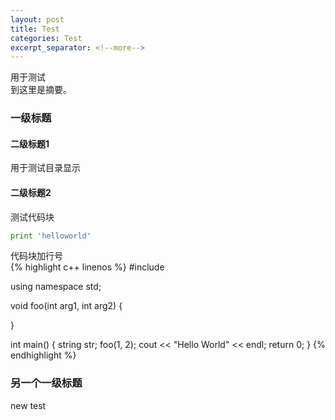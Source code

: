 ```yaml
---
layout: post
title: Test
categories: Test
excerpt_separator: <!--more-->
---
```


用于测试  
到这里是摘要。

<!--more-->

### 一级标题

#### 二级标题1
用于测试目录显示  

#### 二级标题2
测试代码块  
``` python
print 'helloworld'
```

代码块加行号  
{% highlight c++ linenos %}
#include <iostream>

using namespace std;

void foo(int arg1, int arg2)
{

}

int main()
{
  string str;
  foo(1, 2);
  cout << "Hello World" << endl;
  return 0;
}
{% endhighlight %}

### 另一个一级标题

new test

